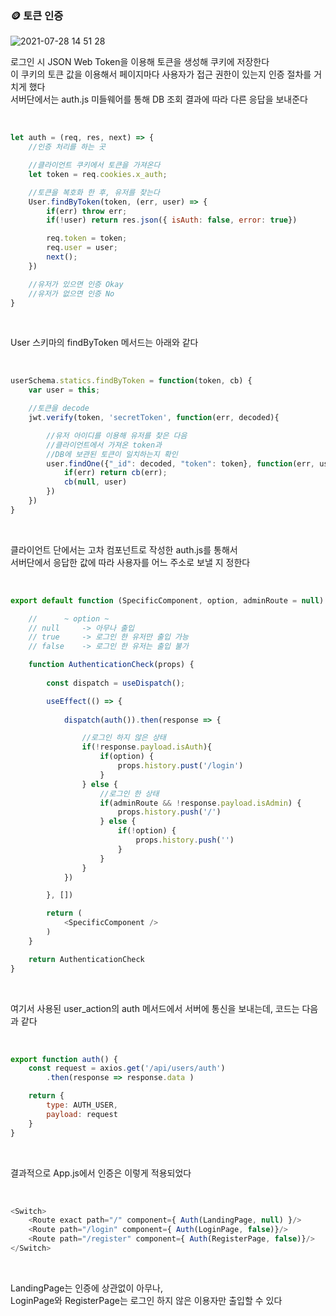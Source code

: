 
### 🪙 토큰 인증  

![2021-07-28 14 51 28](https://user-images.githubusercontent.com/80666066/127271727-782266cd-85f4-449a-825b-c56b925e6d9c.gif)

로그인 시 JSON Web Token을 이용해 토큰을 생성해 쿠키에 저장한다  
이 쿠키의 토큰 값을 이용해서 페이지마다 사용자가 접근 권한이 있는지 인증 절차를 거치게 했다  
서버단에서는 auth.js 미들웨어를 통해 DB 조회 결과에 따라 다른 응답을 보내준다  

<br/>

```javascript
let auth = (req, res, next) => {
    //인증 처리를 하는 곳

    //클라이언트 쿠키에서 토큰을 가져온다 
    let token = req.cookies.x_auth;

    //토큰을 복호화 한 후, 유저를 찾는다 
    User.findByToken(token, (err, user) => {
        if(err) throw err;
        if(!user) return res.json({ isAuth: false, error: true})

        req.token = token;
        req.user = user;
        next();
    })

    //유저가 있으면 인증 Okay
    //유저가 없으면 인증 No
}
```

<br/>

User 스키마의 findByToken 메서드는 아래와 같다  

<br/>

```javascript
userSchema.statics.findByToken = function(token, cb) {
    var user = this;

    //토큰을 decode
    jwt.verify(token, 'secretToken', function(err, decoded){

        //유저 아이디를 이용해 유저를 찾은 다음
        //클라이언트에서 가져온 token과 
        //DB에 보관된 토큰이 일치하는지 확인
        user.findOne({"_id": decoded, "token": token}, function(err, user){
            if(err) return cb(err);
            cb(null, user)
        })
    })
}
```

<br/>

클라이언트 단에서는 고차 컴포넌트로 작성한 auth.js를 통해서  
서버단에서 응답한 값에 따라 사용자를 어느 주소로 보낼 지 정한다  

<br/>

```javascript
export default function (SpecificComponent, option, adminRoute = null) {

    //      ~ option ~
    // null     -> 아무나 출입
    // true     -> 로그인 한 유저만 출입 가능
    // false    -> 로그인 한 유저는 출입 불가

    function AuthenticationCheck(props) {
        
        const dispatch = useDispatch();

        useEffect(() => {
            
            dispatch(auth()).then(response => {

                //로그인 하지 않은 상태
                if(!response.payload.isAuth){
                    if(option) {
                        props.history.pust('/login')
                    }
                } else {
                    //로그인 한 상태 
                    if(adminRoute && !response.payload.isAdmin) {
                        props.history.push('/')
                    } else {
                        if(!option) {
                            props.history.push('')
                        }
                    }
                }
            })

        }, [])

        return (
            <SpecificComponent />
        )
    }

    return AuthenticationCheck
}
```

<br/>

여기서 사용된 user_action의 auth 메서드에서 서버에 통신을 보내는데, 코드는 다음과 같다  

<br/>

```javascript
export function auth() {
    const request = axios.get('/api/users/auth')
        .then(response => response.data )

    return {
        type: AUTH_USER,
        payload: request
    }
}
```

<br/>

결과적으로 App.js에서 인증은 이렇게 적용되었다  

<br/>

```javascript
<Switch>
    <Route exact path="/" component={ Auth(LandingPage, null) }/>
    <Route path="/login" component={ Auth(LoginPage, false)}/>
    <Route path="/register" component={ Auth(RegisterPage, false)}/>
</Switch>
```

<br/>

LandingPage는 인증에 상관없이 아무나,  
LoginPage와 RegisterPage는 로그인 하지 않은 이용자만 출입할 수 있다  

<br/>


